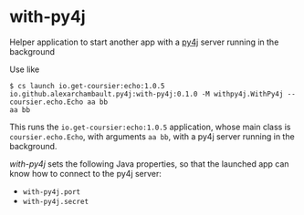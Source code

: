# with-py4j

Helper application to start another app with a [py4j](https://github.com/py4j/py4j) server running in the background

Use like
```text
$ cs launch io.get-coursier:echo:1.0.5 io.github.alexarchambault.py4j:with-py4j:0.1.0 -M withpy4j.WithPy4j -- coursier.echo.Echo aa bb
aa bb
```

This runs the `io.get-coursier:echo:1.0.5` application, whose main class is `coursier.echo.Echo`, with arguments `aa bb`, with a py4j server running in the background.

*with-py4j* sets the following Java properties, so that the launched app can know how to connect to the py4j server:
- `with-py4j.port`
- `with-py4j.secret`

